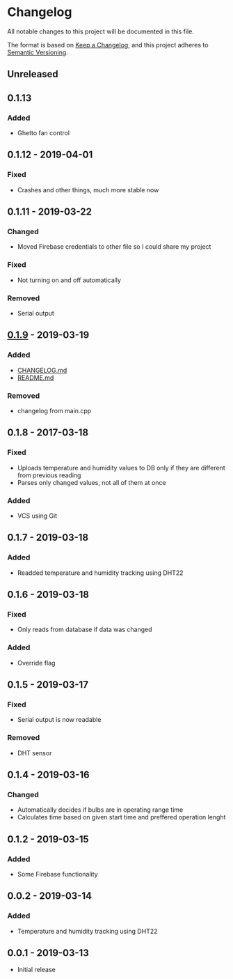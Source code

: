 # Changelog
All notable changes to this project will be documented in this file.

The format is based on [Keep a Changelog](https://keepachangelog.com/en/1.0.0/),
and this project adheres to [Semantic Versioning](https://semver.org/spec/v2.0.0.html).
## Unreleased

## 0.1.13
### Added
- Ghetto fan control
## 0.1.12 - 2019-04-01
### Fixed
- Crashes and other things, much more stable now
## 0.1.11 - 2019-03-22
### Changed
- Moved Firebase credentials to other file so I could share my project
### Fixed
- Not turning on and off automatically
### Removed
- Serial output
## [0.1.9] - 2019-03-19
### Added
- [CHANGELOG.md]
- [README.md]
### Removed
- changelog from main.cpp
## 0.1.8 - 2017-03-18
### Fixed
- Uploads temperature and humidity values to DB only if they are different from previous reading
- Parses only changed values, not all of them at once
### Added
- VCS using Git
## 0.1.7 - 2019-03-18
### Added
- Readded temperature and humidity tracking using DHT22
## 0.1.6 - 2019-03-18
### Fixed 
- Only reads from database if data was changed
### Added
- Override flag
## 0.1.5 - 2019-03-17
### Fixed
- Serial output is now readable
### Removed
- DHT sensor
## 0.1.4 - 2019-03-16
### Changed
- Automatically decides if bulbs are in operating range time
- Calculates time based on given start time and preffered operation lenght
## 0.1.2 - 2019-03-15
### Added
- Some Firebase functionality
## 0.0.2 - 2019-03-14
### Added
- Temperature and humidity tracking using DHT22
## 0.0.1 - 2019-03-13
- Initial release

[CHANGELOG.md]: CHANGELOG.md
[README.md]: README.md
[0.1.9]: https://github.com/larryare/BarboraControlArduino/tree/0.1.9

